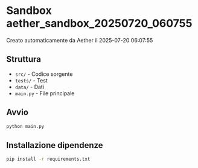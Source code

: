 # Sandbox aether_sandbox_20250720_060755

Creato automaticamente da Aether il 2025-07-20 06:07:55

## Struttura
- `src/` - Codice sorgente
- `tests/` - Test
- `data/` - Dati
- `main.py` - File principale

## Avvio
```bash
python main.py
```

## Installazione dipendenze
```bash
pip install -r requirements.txt
```
